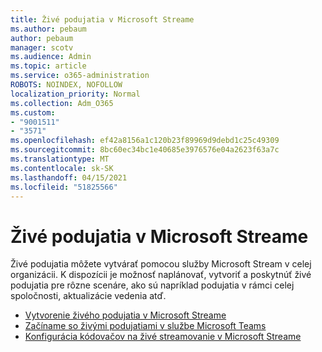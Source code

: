```yaml
---
title: Živé podujatia v Microsoft Streame
ms.author: pebaum
author: pebaum
manager: scotv
ms.audience: Admin
ms.topic: article
ms.service: o365-administration
ROBOTS: NOINDEX, NOFOLLOW
localization_priority: Normal
ms.collection: Adm_O365
ms.custom:
- "9001511"
- "3571"
ms.openlocfilehash: ef42a8156a1c120b23f89969d9debd1c25c49309
ms.sourcegitcommit: 8bc60ec34bc1e40685e3976576e04a2623f63a7c
ms.translationtype: MT
ms.contentlocale: sk-SK
ms.lasthandoff: 04/15/2021
ms.locfileid: "51825566"
---
```

# <a name="live-events-in-microsoft-stream"></a>Živé podujatia v Microsoft Streame

Živé podujatia môžete vytvárať pomocou služby Microsoft Stream v celej organizácii. K dispozícii je možnosť naplánovať, vytvoriť a poskytnúť živé podujatia pre rôzne scenáre, ako sú napríklad podujatia v rámci celej spoločnosti, aktualizácie vedenia atď.

- [Vytvorenie živého podujatia v Microsoft Streame](https://docs.microsoft.com/stream/live-create-event)
- [Začíname so živými podujatiami v službe Microsoft Teams](https://support.office.com/article/get-started-with-microsoft-teams-live-events-d077fec2-a058-483e-9ab5-1494afda578a)
- [Konfigurácia kódovačov na živé streamovanie v Microsoft Streame](https://docs.microsoft.com/stream/live-encoder-setup)
